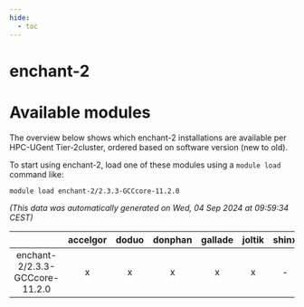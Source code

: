 ```yaml
---
hide:
  - toc
---
```


enchant-2
=========

# Available modules


The overview below shows which enchant-2 installations are available per HPC-UGent Tier-2cluster, ordered based on software version (new to old).

To start using enchant-2, load one of these modules using a `module load` command like:

```shell
module load enchant-2/2.3.3-GCCcore-11.2.0
```

*(This data was automatically generated on Wed, 04 Sep 2024 at 09:59:34 CEST)*  

| |accelgor|doduo|donphan|gallade|joltik|shinx|skitty|
| :---: | :---: | :---: | :---: | :---: | :---: | :---: | :---: |
|enchant-2/2.3.3-GCCcore-11.2.0|x|x|x|x|x|-|x|
